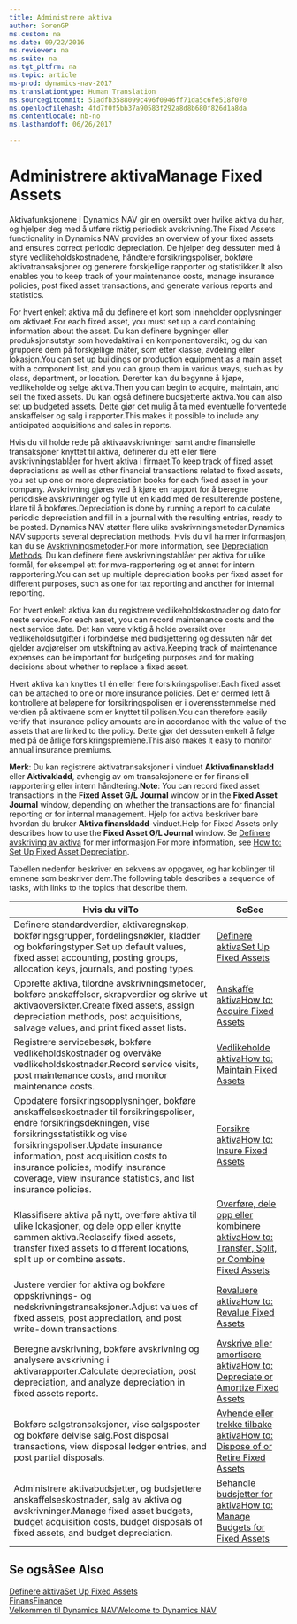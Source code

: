 ```yaml
---
title: Administrere aktiva
author: SorenGP
ms.custom: na
ms.date: 09/22/2016
ms.reviewer: na
ms.suite: na
ms.tgt_pltfrm: na
ms.topic: article
ms-prod: dynamics-nav-2017
ms.translationtype: Human Translation
ms.sourcegitcommit: 51adfb3588099c496f0946ff71da5c6fe518f070
ms.openlocfilehash: 4fd7f0f5bb37a90583f292a8d8b680f826d1a8da
ms.contentlocale: nb-no
ms.lasthandoff: 06/26/2017

---
```


# <a name="manage-fixed-assets"></a><span data-ttu-id="7b41c-102">Administrere aktiva</span><span class="sxs-lookup"><span data-stu-id="7b41c-102">Manage Fixed Assets</span></span>
<span data-ttu-id="7b41c-103">Aktivafunksjonene i Dynamics NAV gir en oversikt over hvilke aktiva du har, og hjelper deg med å utføre riktig periodisk avskrivning.</span><span class="sxs-lookup"><span data-stu-id="7b41c-103">The Fixed Assets functionality in Dynamics NAV provides an overview of your fixed assets and ensures correct periodic depreciation.</span></span> <span data-ttu-id="7b41c-104">De hjelper deg dessuten med å styre vedlikeholdskostnadene, håndtere forsikringspoliser, bokføre aktivatransaksjoner og generere forskjellige rapporter og statistikker.</span><span class="sxs-lookup"><span data-stu-id="7b41c-104">It also enables you to keep track of your maintenance costs, manage insurance policies, post fixed asset transactions, and generate various reports and statistics.</span></span>

<span data-ttu-id="7b41c-105">For hvert enkelt aktiva må du definere et kort som inneholder opplysninger om aktivaet.</span><span class="sxs-lookup"><span data-stu-id="7b41c-105">For each fixed asset, you must set up a card containing information about the asset.</span></span> <span data-ttu-id="7b41c-106">Du kan definere bygninger eller produksjonsutstyr som hovedaktiva i en komponentoversikt, og du kan gruppere dem på forskjellige måter, som etter klasse, avdeling eller lokasjon.</span><span class="sxs-lookup"><span data-stu-id="7b41c-106">You can set up buildings or production equipment as a main asset with a component list, and you can group them in various ways, such as by class, department, or location.</span></span> <span data-ttu-id="7b41c-107">Deretter kan du begynne å kjøpe, vedlikeholde og selge aktiva.</span><span class="sxs-lookup"><span data-stu-id="7b41c-107">Then you can begin to acquire, maintain, and sell the fixed assets.</span></span> <span data-ttu-id="7b41c-108">Du kan også definere budsjetterte aktiva.</span><span class="sxs-lookup"><span data-stu-id="7b41c-108">You can also set up budgeted assets.</span></span> <span data-ttu-id="7b41c-109">Dette gjør det mulig å ta med eventuelle forventede anskaffelser og salg i rapporter.</span><span class="sxs-lookup"><span data-stu-id="7b41c-109">This makes it possible to include any anticipated acquisitions and sales in reports.</span></span>

<span data-ttu-id="7b41c-110">Hvis du vil holde rede på aktivaavskrivninger samt andre finansielle transaksjoner knyttet til aktiva, definerer du ett eller flere avskrivningstablåer for hvert aktiva i firmaet.</span><span class="sxs-lookup"><span data-stu-id="7b41c-110">To keep track of fixed asset depreciations as well as other financial transactions related to fixed assets, you set up one or more depreciation books for each fixed asset in your company.</span></span> <span data-ttu-id="7b41c-111">Avskrivning gjøres ved å kjøre en rapport for å beregne periodiske avskrivninger og fylle ut en kladd med de resulterende postene, klare til å bokføres.</span><span class="sxs-lookup"><span data-stu-id="7b41c-111">Depreciation is done by running a report to calculate periodic depreciation and fill in a journal with the resulting entries, ready to be posted.</span></span> <span data-ttu-id="7b41c-112">Dynamics NAV støtter flere ulike avskrivningsmetoder.</span><span class="sxs-lookup"><span data-stu-id="7b41c-112">Dynamics NAV supports several depreciation methods.</span></span> <span data-ttu-id="7b41c-113">Hvis du vil ha mer informasjon, kan du se [Avskrivningsmetoder](fa-depreciation-methods.md).</span><span class="sxs-lookup"><span data-stu-id="7b41c-113">For more information, see [Depreciation Methods](fa-depreciation-methods.md).</span></span> <span data-ttu-id="7b41c-114">Du kan definere flere avskrivningstablåer per aktiva for ulike formål, for eksempel ett for mva-rapportering og et annet for intern rapportering.</span><span class="sxs-lookup"><span data-stu-id="7b41c-114">You can set up multiple depreciation books per fixed asset for different purposes, such as one for tax reporting and another for internal reporting.</span></span>

<span data-ttu-id="7b41c-115">For hvert enkelt aktiva kan du registrere vedlikeholdskostnader og dato for neste service.</span><span class="sxs-lookup"><span data-stu-id="7b41c-115">For each asset, you can record maintenance costs and the next service date.</span></span> <span data-ttu-id="7b41c-116">Det kan være viktig å holde oversikt over vedlikeholdsutgifter i forbindelse med budsjettering og dessuten når det gjelder avgjørelser om utskiftning av aktiva.</span><span class="sxs-lookup"><span data-stu-id="7b41c-116">Keeping track of maintenance expenses can be important for budgeting purposes and for making decisions about whether to replace a fixed asset.</span></span>

<span data-ttu-id="7b41c-117">Hvert aktiva kan knyttes til én eller flere forsikringspoliser.</span><span class="sxs-lookup"><span data-stu-id="7b41c-117">Each fixed asset can be attached to one or more insurance policies.</span></span> <span data-ttu-id="7b41c-118">Det er dermed lett å kontrollere at beløpene for forsikringspolisen er i overensstemmelse med verdien på aktivaene som er knyttet til polisen.</span><span class="sxs-lookup"><span data-stu-id="7b41c-118">You can therefore easily verify that insurance policy amounts are in accordance with the value of the assets that are linked to the policy.</span></span> <span data-ttu-id="7b41c-119">Dette gjør det dessuten enkelt å følge med på de årlige forsikringspremiene.</span><span class="sxs-lookup"><span data-stu-id="7b41c-119">This also makes it easy to monitor annual insurance premiums.</span></span>

<span data-ttu-id="7b41c-120">**Merk**: Du kan registrere aktivatransaksjoner i vinduet **Aktivafinanskladd** eller **Aktivakladd**, avhengig av om transaksjonene er for finansiell rapportering eller intern håndtering.</span><span class="sxs-lookup"><span data-stu-id="7b41c-120">**Note**: You can record fixed asset transactions in the **Fixed Asset G/L Journal** window or in the **Fixed Asset Journal** window, depending on whether the transactions are for financial reporting or for internal management.</span></span> <span data-ttu-id="7b41c-121">Hjelp for aktiva beskriver bare hvordan du bruker **Aktiva finanskladd**-vinduet.</span><span class="sxs-lookup"><span data-stu-id="7b41c-121">Help for Fixed Assets only describes how to use the **Fixed Asset G/L Journal** window.</span></span> <span data-ttu-id="7b41c-122">Se [Definere avskriving av aktiva](fa-how-setup-depreciation.md) for mer informasjon.</span><span class="sxs-lookup"><span data-stu-id="7b41c-122">For more information, see [How to: Set Up Fixed Asset Depreciation](fa-how-setup-depreciation.md).</span></span>

<span data-ttu-id="7b41c-123">Tabellen nedenfor beskriver en sekvens av oppgaver, og har koblinger til emnene som beskriver dem.</span><span class="sxs-lookup"><span data-stu-id="7b41c-123">The following table describes a sequence of tasks, with links to the topics that describe them.</span></span>

| <span data-ttu-id="7b41c-124">Hvis du vil</span><span class="sxs-lookup"><span data-stu-id="7b41c-124">To</span></span> | <span data-ttu-id="7b41c-125">Se</span><span class="sxs-lookup"><span data-stu-id="7b41c-125">See</span></span> |
|----|-----|
|<span data-ttu-id="7b41c-126">Definere standardverdier, aktivaregnskap, bokføringsgrupper, fordelingsnøkler, kladder og bokføringstyper.</span><span class="sxs-lookup"><span data-stu-id="7b41c-126">Set up default values, fixed asset accounting, posting groups, allocation keys, journals, and posting types.</span></span>|[<span data-ttu-id="7b41c-127">Definere aktiva</span><span class="sxs-lookup"><span data-stu-id="7b41c-127">Set Up Fixed Assets</span></span>](fa-setup.md)|
|<span data-ttu-id="7b41c-128">Opprette aktiva, tilordne avskrivningsmetoder, bokføre anskaffelser, skrapverdier og skrive ut aktivaoversikter.</span><span class="sxs-lookup"><span data-stu-id="7b41c-128">Create fixed assets, assign depreciation methods, post acquisitions, salvage values, and print fixed asset lists.</span></span>|[<span data-ttu-id="7b41c-129">Anskaffe aktiva</span><span class="sxs-lookup"><span data-stu-id="7b41c-129">How to: Acquire Fixed Assets</span></span>](fa-how-acquire.md)|
|<span data-ttu-id="7b41c-130">Registrere servicebesøk, bokføre vedlikeholdskostnader og overvåke vedlikeholdskostnader.</span><span class="sxs-lookup"><span data-stu-id="7b41c-130">Record service visits, post maintenance costs, and monitor maintenance costs.</span></span>|[<span data-ttu-id="7b41c-131">Vedlikeholde aktiva</span><span class="sxs-lookup"><span data-stu-id="7b41c-131">How to: Maintain Fixed Assets</span></span>](fa-how-maintain.md)|
|<span data-ttu-id="7b41c-132">Oppdatere forsikringsopplysninger, bokføre anskaffelseskostnader til forsikringspoliser, endre forsikringsdekningen, vise forsikringsstatistikk og vise forsikringspoliser.</span><span class="sxs-lookup"><span data-stu-id="7b41c-132">Update insurance information, post acquisition costs to insurance policies, modify insurance coverage, view insurance statistics, and list insurance policies.</span></span>|[<span data-ttu-id="7b41c-133">Forsikre aktiva</span><span class="sxs-lookup"><span data-stu-id="7b41c-133">How to: Insure Fixed Assets</span></span>](fa-how-insure.md)|
|<span data-ttu-id="7b41c-134">Klassifisere aktiva på nytt, overføre aktiva til ulike lokasjoner, og dele opp eller knytte sammen aktiva.</span><span class="sxs-lookup"><span data-stu-id="7b41c-134">Reclassify fixed assets, transfer fixed assets to different locations, split up or combine assets.</span></span>|[<span data-ttu-id="7b41c-135">Overføre, dele opp eller kombinere aktiva</span><span class="sxs-lookup"><span data-stu-id="7b41c-135">How to: Transfer, Split, or Combine Fixed Assets</span></span>](fa-how-trans-split-combine.md)|
|<span data-ttu-id="7b41c-136">Justere verdier for aktiva og bokføre oppskrivnings- og nedskrivningstransaksjoner.</span><span class="sxs-lookup"><span data-stu-id="7b41c-136">Adjust values of fixed assets, post appreciation, and post write-down transactions.</span></span>|[<span data-ttu-id="7b41c-137">Revaluere aktiva</span><span class="sxs-lookup"><span data-stu-id="7b41c-137">How to: Revalue Fixed Assets</span></span>](fa-how-revalue.md)|
|<span data-ttu-id="7b41c-138">Beregne avskrivning, bokføre avskrivning og analysere avskrivning i aktivarapporter.</span><span class="sxs-lookup"><span data-stu-id="7b41c-138">Calculate depreciation, post depreciation, and  analyze depreciation in fixed assets reports.</span></span>|[<span data-ttu-id="7b41c-139">Avskrive eller amortisere aktiva</span><span class="sxs-lookup"><span data-stu-id="7b41c-139">How to: Depreciate or Amortize Fixed Assets</span></span>](fa-how-depreciate-amortize.md)|
|<span data-ttu-id="7b41c-140">Bokføre salgstransaksjoner, vise salgsposter og bokføre delvise salg.</span><span class="sxs-lookup"><span data-stu-id="7b41c-140">Post disposal transactions, view disposal ledger entries, and post partial disposals.</span></span>|[<span data-ttu-id="7b41c-141">Avhende eller trekke tilbake aktiva</span><span class="sxs-lookup"><span data-stu-id="7b41c-141">How to: Dispose of or Retire Fixed Assets</span></span>](fa-how-dispose-retire.md)||
|<span data-ttu-id="7b41c-142">Administrere aktivabudsjetter, og budsjettere anskaffelseskostnader, salg av aktiva og avskrivninger.</span><span class="sxs-lookup"><span data-stu-id="7b41c-142">Manage fixed asset budgets, budget acquisition costs, budget disposals of fixed assets, and budget depreciation.</span></span>|[<span data-ttu-id="7b41c-143">Behandle budsjetter for aktiva</span><span class="sxs-lookup"><span data-stu-id="7b41c-143">How to: Manage Budgets for Fixed Assets</span></span>](fa-how-manage-budgets.md)|

## <a name="see-also"></a><span data-ttu-id="7b41c-144">Se også</span><span class="sxs-lookup"><span data-stu-id="7b41c-144">See Also</span></span>
[<span data-ttu-id="7b41c-145">Definere aktiva</span><span class="sxs-lookup"><span data-stu-id="7b41c-145">Set Up Fixed Assets</span></span>](fa-setup.md)  
[<span data-ttu-id="7b41c-146">Finans</span><span class="sxs-lookup"><span data-stu-id="7b41c-146">Finance</span></span>](finance-setup.md)  
[<span data-ttu-id="7b41c-147">Velkommen til Dynamics NAV</span><span class="sxs-lookup"><span data-stu-id="7b41c-147">Welcome to Dynamics NAV</span></span>](across-get-started.md)

